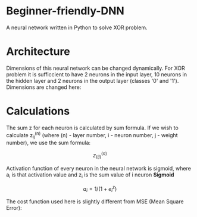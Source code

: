 # Beginner-friendly-DNN
A neural network written in Python to solve XOR problem.

# Architecture
Dimensions of this neural network can be changed dynamically. For XOR problem it is sufficcient to have 2 neurons in the input layer, 10 neurons in the hidden layer and 2 neurons in the output layer (classes '0' and '1'). Dimensions are changed here:

# Calculations
The sum z for each neuron is calculated by sum formula.
If we wish to calculate z<sub>ij</sub><sup>(n)</sup> (where (n) - layer number, i - neuron number, j - weight number), we use the sum formula:
```math
z_{(ij)}^{(n)}
```
Activation function of every neuron in the neural network is sigmoid, where a<sub>i</sub> is that activation value and z<sub>i</sub> is the sum value of i neuron
**Sigmoid**
```math
a_i = 1 / (1 + e^z_i)
```

The cost function used here is slightly different from MSE (Mean Square Error):

